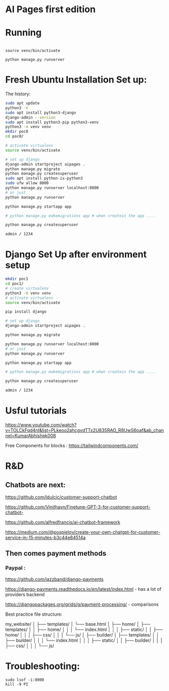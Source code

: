 # AI Pages first edition

# Running

```

source venv/bin/activate

python manage.py runserver
```


# Fresh Ubuntu Installation Set up:

The history: 

```bash
sudo apt update
python3 -V
sudo apt install python3-django
django-admin --version
sudo apt install python3-pip python3-venv
python3 -m venv venv
mkdir poc0
cd poc0/

# activate virtualenv
source venv/bin/activate

# set up django
django-admin startproject aipages .
python manage.py migrate
python manage.py createsuperuser
sudo apt install python-is-python3
sudo ufw allow 8000
python manage.py runserver localhost:8000
# or just
python manage.py runserver

python manage.py startapp app

# python manage.py makemigrations app # when createin the app ....

python manage.py createsuperuser

admin / 1234

```


# Django Set Up after environment setup

```bash
mkdir poc1
cd poc1/
# create virtualenv
python3 -m venv venv
# activate virtualenv
source venv/bin/activate

pip install django

# set up django
django-admin startproject aipages .

python manage.py migrate

python manage.py runserver localhost:8000
# or just
python manage.py runserver

python manage.py startapp app

# python manage.py makemigrations app # when createin the app ....

python manage.py createsuperuser

admin / 1234

```


# Usful tutorials

https://www.youtube.com/watch?v=TOLCkFqd4nI&list=PLkeoo2ahcgvdTTx2U835RAO_R8UwS6oaf&ab_channel=KumarAbhishek008 

Free Components for blocks : https://tailwindcomponents.com/


# R&D

## Chatbots are next: 

https://github.com/ldulcic/customer-support-chatbot

https://github.com/Vinithavn/Finetune-GPT-3-for-customer-support-chatbot-

https://github.com/alfredfrancis/ai-chatbot-framework

https://medium.com/@pospielov/create-your-own-chatgpt-for-customer-service-in-15-minutes-b3c44e84514a

## Then comes payment methods

### Paypal :

https://github.com/jazzband/django-payments

https://django-payments.readthedocs.io/en/latest/index.html  - has a lot of providers backend 

https://djangopackages.org/grids/g/payment-processing/ - comparisons

Best practice file structure:

my_website/
│
├── templates/
│   └── base.html
│
├── home/
│   ├── templates/
│   │   ├── home/
│   │   │   └── index.html
│   │
│   ├── static/
│   │   ├── home/
│   │   │   ├── css/
│   │   │   └── js/
│
├── builder/
│   ├── templates/
│   │   ├── builder/
│   │   │   └── index.html
│   │
│   ├── static/
│   │   ├── builder/
│   │   │   ├── css/
│   │   │   └── js/



# Troubleshooting:

```
sudo lsof -i:8000
kill -9 PI
```



